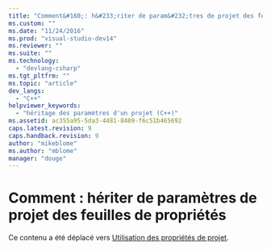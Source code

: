 ```yaml
---
title: "Comment&#160;: h&#233;riter de param&#232;tres de projet des feuilles de propri&#233;t&#233;s | Microsoft Docs"
ms.custom: ""
ms.date: "11/24/2016"
ms.prod: "visual-studio-dev14"
ms.reviewer: ""
ms.suite: ""
ms.technology: 
  - "devlang-csharp"
ms.tgt_pltfrm: ""
ms.topic: "article"
dev_langs: 
  - "C++"
helpviewer_keywords: 
  - "héritage des paramètres d'un projet (C++)"
ms.assetid: ac355a95-5da3-4481-8409-f6c51b465692
caps.latest.revision: 9
caps.handback.revision: 9
author: "mikeblome"
ms.author: "mblome"
manager: "douge"
---
```

# Comment&#160;: h&#233;riter de param&#232;tres de projet des feuilles de propri&#233;t&#233;s
Ce contenu a été déplacé vers [Utilisation des propriétés de projet](/visual-cpp/ide/working-with-project-properties).